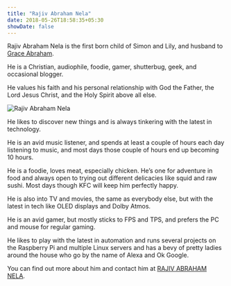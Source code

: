 ```yaml
---
title: "Rajiv Abraham Nela"
date: 2018-05-26T18:58:35+05:30
showDate: false
---
```


Rajiv Abraham Nela is the first born child of Simon and Lily, and husband to <a href="https://nela.in/grace/" target="_blank" rel="noopener">Grace Abraham</a>. 

He is a Christian, audiophile, foodie, gamer, shutterbug, geek, and occasional blogger.

He values his faith and his personal relationship with God the Father, the Lord Jesus Christ, and the Holy Spirit above all else.

![Rajiv Abraham Nela](https://res.cloudinary.com/abraham/image/upload/v1528459912/IMG_0583.jpg "Rajiv Abraham Nela")

He likes to discover new things and is always tinkering with the latest in technology.

He is an avid music listener, and spends at least a couple of hours each day listening to music, and most days those couple of hours end up becoming 10 hours.

He is a foodie, loves meat, especially chicken. He’s one for adventure in food and always open to trying out different delicacies like squid and raw sushi. Most days though KFC will keep him perfectly happy.

He is also into TV and movies, the same as everybody else, but with the latest in tech like OLED displays and Dolby Atmos.

He is an avid gamer, but mostly sticks to FPS and TPS, and prefers the PC and mouse for regular gaming.

He likes to play with the latest in automation and runs several projects on the Raspberry Pi and multiple Linux servers and has a bevy of pretty ladies around the house who go by the name of Alexa and Ok Google.

You can find out more about him and contact him at <a href="https://a.brah.am/" target="_blank" rel="noopener">RAJIV ABRAHAM NELA</a>.